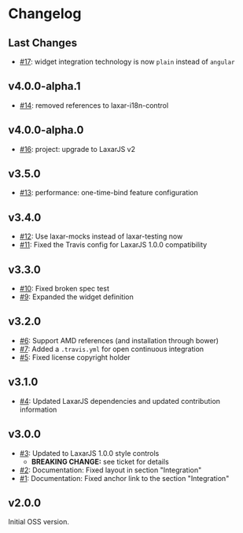 # Changelog

## Last Changes

- [#17](https://github.com/LaxarJS/ax-headline-widget/issues/17): widget integration technology is now `plain` instead of `angular`


## v4.0.0-alpha.1

- [#14](https://github.com/LaxarJS/ax-headline-widget/issues/14): removed references to laxar-i18n-control


## v4.0.0-alpha.0

- [#16](https://github.com/LaxarJS/ax-headline-widget/issues/16): project: upgrade to LaxarJS v2


## v3.5.0

- [#13](https://github.com/LaxarJS/ax-headline-widget/issues/13): performance: one-time-bind feature configuration


## v3.4.0

- [#12](https://github.com/LaxarJS/ax-headline-widget/issues/12): Use laxar-mocks instead of laxar-testing now
- [#11](https://github.com/LaxarJS/ax-headline-widget/issues/11): Fixed the Travis config for LaxarJS 1.0.0 compatibility


## v3.3.0

- [#10](https://github.com/LaxarJS/ax-headline-widget/issues/10): Fixed broken spec test
- [#9](https://github.com/LaxarJS/ax-headline-widget/issues/9): Expanded the widget definition


## v3.2.0

- [#6](https://github.com/LaxarJS/ax-headline-widget/issues/6): Support AMD references (and installation through bower)
- [#7](https://github.com/LaxarJS/ax-headline-widget/issues/7): Added a `.travis.yml` for open continuous integration
- [#5](https://github.com/LaxarJS/ax-headline-widget/issues/5): Fixed license copyright holder


## v3.1.0

- [#4](https://github.com/LaxarJS/ax-headline-widget/issues/4): Updated LaxarJS dependencies and updated contribution information


## v3.0.0

- [#3](https://github.com/LaxarJS/ax-headline-widget/issues/3): Updated to LaxarJS 1.0.0 style controls
    + **BREAKING CHANGE:** see ticket for details
- [#2](https://github.com/LaxarJS/ax-headline-widget/issues/2): Documentation: Fixed layout in section "Integration"
- [#1](https://github.com/LaxarJS/ax-headline-widget/issues/1): Documentation: Fixed anchor link to the section "Integration"


## v2.0.0

Initial OSS version.
